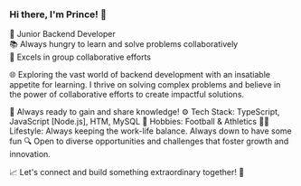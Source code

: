 ### Hi there, I'm Prince! 👋

🚀 Junior Backend Developer  
📚 Always hungry to learn and solve problems collaboratively  
👥 Excels in group collaborative efforts  

🌐 Exploring the vast world of backend development with an insatiable appetite for learning. I thrive on solving complex problems and believe in the power of collaborative efforts to create impactful solutions.

💨 Always ready to gain and share knowledge!
⚙️ Tech Stack: TypeScript, JavaScript [Node.js], HTM, MySQL
🏃 Hobbies: Football & Athletics 
🕺🏾 Lifestyle: Always keeping the work-life balance. Always down to have some fun 
🔍 Open to diverse opportunities and challenges that foster growth and innovation.

📈 Let's connect and build something extraordinary together! 🚀

